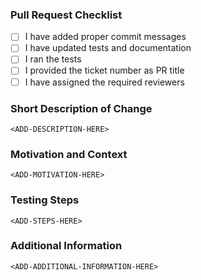 ### Pull Request Checklist
- [ ] I have added proper commit messages
- [ ] I have updated tests and documentation
- [ ] I ran the tests
- [ ] I provided the ticket number as PR title
- [ ] I have assigned the required reviewers

### Short Description of Change
<!-- Please provide information regarding the change -->
```
<ADD-DESCRIPTION-HERE>
```

### Motivation and Context
<!-- Please provide why this change was required -->
```
<ADD-MOTIVATION-HERE>
```

### Testing Steps
<!-- Please provide steps to test (manual/automation) to verify the change -->
```
<ADD-STEPS-HERE>
```

### Additional Information
<!-- Please provide any additional information or screenshot -->
```
<ADD-ADDITIONAL-INFORMATION-HERE>
```